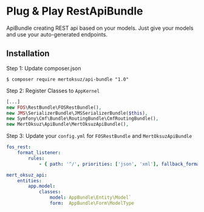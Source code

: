 # Plug & Play RestApiBundle

ApiBundle creating REST api based on your models. Just give your models and use your auto-generated endpoints.

## Installation

Step 1: Update composer.json

```
$ composer require mertoksuz/api-bundle "1.0"
```

Step 2: Register Classes to `AppKernel`

```php
[...]
new FOS\RestBundle\FOSRestBundle(),
new JMS\SerializerBundle\JMSSerializerBundle($this),
new Symfony\Cmf\Bundle\RoutingBundle\CmfRoutingBundle(),
new MertOksuz\ApiBundle\MertOksuzApiBundle(),
```

Step 3: Update your `config.yml` for `FOSRestBundle` and `MertOksuzApiBundle`

```yml
fos_rest:
    format_listener:
        rules:
            - { path: '^/', priorities: ['json', 'xml'], fallback_format: 'json', prefer_extension: false }
```

```yml
mert_oksuz_api:
    entities:
        app.model:
            classes:
                model: AppBundle\Entity\Model`
                form:  AppBundle\Form\ModelType
```